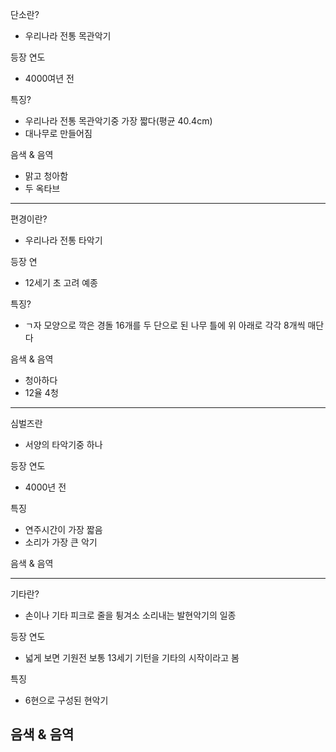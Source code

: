 단소란?
- 우리나라 전통 목관악기

등장 연도
- 4000여년 전

특징?
- 우리나라 전통 목관악기중 가장 짧다(평균 40.4cm)
- 대나무로 만들어짐

음색 & 음역
- 맑고 청아함
- 두 옥타브 
--------------
편경이란?
- 우리나라 전통 타악기

등장 연
- 12세기 초 고려 예종

특징?
- ㄱ자 모양으로 깍은 경돌 16개를 두 단으로 된 나무 틀에 위 아래로 각각 8개씩 매단다

음색 & 음역
- 청아하다
- 12율 4청
-------------------
심벌즈란
- 서양의 타악기중 하나

등장 연도
- 4000년 전

특징
- 연주시간이 가장 짧음
- 소리가 가장 큰 악기

음색 & 음역



--------
기타란?
-  손이나 기타 피크로 줄을 튕겨소 소리내는 발현악기의 일종

등장 연도
- 넓게 보면 기원전 보통 13세기 기턴을 기타의 시작이라고 봄

특징
- 6현으로 구성된 현악기

음색 & 음역
- 